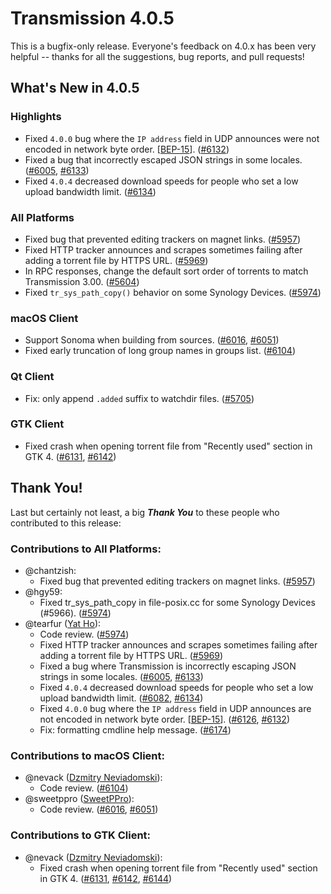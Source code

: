 # Transmission 4.0.5

This is a bugfix-only release. Everyone's feedback on 4.0.x has been very helpful -- thanks for all the suggestions, bug reports, and pull requests!

## What's New in 4.0.5

### Highlights

* Fixed `4.0.0` bug where the `IP address` field in UDP announces were not encoded in network byte order. [[BEP-15](https://www.bittorrent.org/beps/bep_0015.html)]. ([#6132](https://github.com/transmission/transmission/pull/6132))
* Fixed a bug that incorrectly escaped JSON strings in some locales. ([#6005](https://github.com/transmission/transmission/pull/6005), [#6133](https://github.com/transmission/transmission/pull/6133))
* Fixed `4.0.4` decreased download speeds for people who set a low upload bandwidth limit. ([#6134](https://github.com/transmission/transmission/pull/6134))

### All Platforms

* Fixed bug that prevented editing trackers on magnet links. ([#5957](https://github.com/transmission/transmission/pull/5957))
* Fixed HTTP tracker announces and scrapes sometimes failing after adding a torrent file by HTTPS URL. ([#5969](https://github.com/transmission/transmission/pull/5969))
* In RPC responses, change the default sort order of torrents to match Transmission 3.00. ([#5604](https://github.com/transmission/transmission/pull/5604))
* Fixed `tr_sys_path_copy()` behavior on some Synology Devices. ([#5974](https://github.com/transmission/transmission/pull/5974))

### macOS Client

* Support Sonoma when building from sources. ([#6016](https://github.com/transmission/transmission/pull/6016), [#6051](https://github.com/transmission/transmission/pull/6051))
* Fixed early truncation of long group names in groups list. ([#6104](https://github.com/transmission/transmission/pull/6104))

### Qt Client

* Fix: only append `.added` suffix to watchdir files. ([#5705](https://github.com/transmission/transmission/pull/5705))

### GTK Client

* Fixed crash when opening torrent file from "Recently used" section in GTK 4. ([#6131](https://github.com/transmission/transmission/pull/6131), [#6142](https://github.com/transmission/transmission/pull/6142))

## Thank You!

Last but certainly not least, a big ***Thank You*** to these people who contributed to this release:

### Contributions to All Platforms:

* @chantzish:
  * Fixed bug that prevented editing trackers on magnet links. ([#5957](https://github.com/transmission/transmission/pull/5957))
* @hgy59:
  * Fixed tr_sys_path_copy in file-posix.cc for some Synology Devices (#5966). ([#5974](https://github.com/transmission/transmission/pull/5974))
* @tearfur ([Yat Ho](https://github.com/tearfur)):
  * Code review. ([#5974](https://github.com/transmission/transmission/pull/5974))
  * Fixed HTTP tracker announces and scrapes sometimes failing after adding a torrent file by HTTPS URL. ([#5969](https://github.com/transmission/transmission/pull/5969))
  * Fixed a bug where Transmission is incorrectly escaping JSON strings in some locales. ([#6005](https://github.com/transmission/transmission/pull/6005), [#6133](https://github.com/transmission/transmission/pull/6133))
  * Fixed `4.0.4` decreased download speeds for people who set a low upload bandwidth limit. ([#6082](https://github.com/transmission/transmission/pull/6082), [#6134](https://github.com/transmission/transmission/pull/6134))
  * Fixed `4.0.0` bug where the `IP address` field in UDP announces are not encoded in network byte order. [[BEP-15](https://www.bittorrent.org/beps/bep_0015.html)]. ([#6126](https://github.com/transmission/transmission/pull/6126), [#6132](https://github.com/transmission/transmission/pull/6132))
  * Fix: formatting cmdline help message. ([#6174](https://github.com/transmission/transmission/pull/6174))

### Contributions to macOS Client:

* @nevack ([Dzmitry Neviadomski](https://github.com/nevack)):
  * Code review. ([#6104](https://github.com/transmission/transmission/pull/6104))
* @sweetppro ([SweetPPro](https://github.com/sweetppro)):
  * Code review. ([#6016](https://github.com/transmission/transmission/pull/6016), [#6051](https://github.com/transmission/transmission/pull/6051))

### Contributions to GTK Client:

* @nevack ([Dzmitry Neviadomski](https://github.com/nevack)):
  * Fixed crash when opening torrent file from "Recently used" section in GTK 4. ([#6131](https://github.com/transmission/transmission/pull/6131), [#6142](https://github.com/transmission/transmission/pull/6142), [#6144](https://github.com/transmission/transmission/pull/6144))

